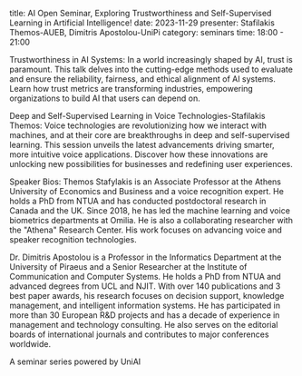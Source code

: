 title: AI Open Seminar, Exploring Trustworthiness and Self-Supervised Learning in Artificial Intelligence!
date: 2023-11-29
presenter: Stafilakis Themos-AUEB, Dimitris Apostolou-UniPi
category: seminars
time: 18:00 - 21:00

Trustworthiness in AI Systems: 
In a world increasingly shaped by AI, trust is paramount. This talk delves into the cutting-edge methods used to evaluate and ensure the reliability, fairness, and ethical alignment of AI systems. Learn how trust metrics are transforming industries, empowering organizations to build AI that users can depend on.

Deep and Self-Supervised Learning in Voice Technologies-Stafilakis Themos: 
Voice technologies are revolutionizing how we interact with machines, and at their core are breakthroughs in deep and self-supervised learning. This session unveils the latest advancements driving smarter, more intuitive voice applications. Discover how these innovations are unlocking new possibilities for businesses and redefining user experiences.

Speaker Bios: 
Themos Stafylakis is an Associate Professor at the Athens University of Economics and Business and a voice recognition expert. He holds a PhD from NTUA and has conducted postdoctoral research in Canada and the UK. Since 2018, he has led the machine learning and voice biometrics departments at Omilia. He is also a collaborating researcher with the "Athena" Research Center. His work focuses on advancing voice and speaker recognition technologies.

Dr. Dimitris Apostolou is a Professor in the Informatics Department at the University of Piraeus and a Senior Researcher at the Institute of Communication and Computer Systems. He holds a PhD from NTUA and advanced degrees from UCL and NJIT. With over 140 publications and 3 best paper awards, his research focuses on decision support, knowledge management, and intelligent information systems. He has participated in more than 30 European R&D projects and has a decade of experience in management and technology consulting. He also serves on the editorial boards of international journals and contributes to major conferences worldwide.

A seminar series powered by UniAI






